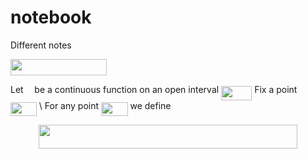 # notebook
Different notes

<img src="/tex/a3da370338f2dd75becd835bb85d6a44.svg?invert_in_darkmode&sanitize=true" align=middle width=153.61516665pt height=26.48417309999999pt/>

Let <img src="/tex/190083ef7a1625fbc75f243cffb9c96d.svg?invert_in_darkmode&sanitize=true" align=middle width=9.81741584999999pt height=22.831056599999986pt/> be a continuous function on an open interval 
<img src="/tex/c47b08ae3d8f6447484d1c1e913d8dae.svg?invert_in_darkmode&sanitize=true" align=middle width=49.177827599999986pt height=22.55708729999998pt/>
Fix a point 
<img src="/tex/f5aae97f3ec02a76c3557e2a011fa6a0.svg?invert_in_darkmode&sanitize=true" align=middle width=41.86248164999999pt height=22.465723500000017pt/> \\
For any point 
<img src="/tex/4cfe87a1fc414e534481316625546943.svg?invert_in_darkmode&sanitize=true" align=middle width=42.56831534999999pt height=22.465723500000017pt/>
we define
<p align="center"><img src="/tex/96e7ea397d648ee62eb3417f02f8f3e2.svg?invert_in_darkmode&sanitize=true" align=middle width=413.85561029999997pt height=38.242408049999995pt/></p>
